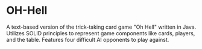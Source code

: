 # OH-Hell
A text-based version of the trick-taking card game "Oh Hell" written in Java. Utilizes SOLID principles to represent game components like cards, players, and the table. Features four difficult AI opponents to play against.
